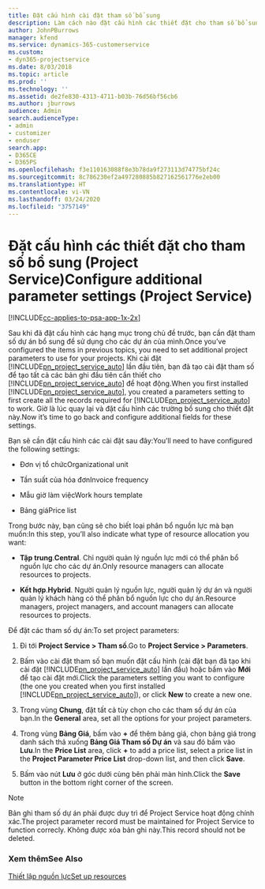 ```yaml
---
title: Đặt cấu hình cài đặt tham số bổ sung
description: Làm cách nào đặt cấu hình các thiết đặt cho tham số bổ sung trong Project Service
author: JohnPBurrows
manager: kfend
ms.service: dynamics-365-customerservice
ms.custom:
- dyn365-projectservice
ms.date: 8/03/2018
ms.topic: article
ms.prod: ''
ms.technology: ''
ms.assetid: de2fe830-4313-4711-b03b-76d56bf56cb6
ms.author: jburrows
audience: Admin
search.audienceType:
- admin
- customizer
- enduser
search.app:
- D365CE
- D365PS
ms.openlocfilehash: f3e110163088f8e3b78da9f273113d74775bf24c
ms.sourcegitcommit: 8c786230ef2a497280885b827162561776e2eb00
ms.translationtype: HT
ms.contentlocale: vi-VN
ms.lasthandoff: 03/24/2020
ms.locfileid: "3757149"
---
```

# <a name="configure-additional-parameter-settings-project-service"></a><span data-ttu-id="a6037-103">Đặt cấu hình các thiết đặt cho tham số bổ sung (Project Service)</span><span class="sxs-lookup"><span data-stu-id="a6037-103">Configure additional parameter settings (Project Service)</span></span>

[!INCLUDE[cc-applies-to-psa-app-1x-2x](../includes/cc-applies-to-psa-app-1x-2x.md)]

<span data-ttu-id="a6037-104">Sau khi đã đặt cấu hình các hạng mục trong chủ đề trước, bạn cần đặt tham số dự án bổ sung để sử dụng cho các dự án của mình.</span><span class="sxs-lookup"><span data-stu-id="a6037-104">Once you’ve configured the items in previous topics, you need to set additional project parameters to use for your projects.</span></span> <span data-ttu-id="a6037-105">Khi cài đặt [!INCLUDE[pn_project_service_auto](../includes/pn-project-service-auto.md)] lần đầu tiên, bạn đã tạo cài đặt tham số để tạo tất cả các bản ghi đầu tiên cần thiết cho [!INCLUDE[pn_project_service_auto](../includes/pn-project-service-auto.md)] để hoạt động.</span><span class="sxs-lookup"><span data-stu-id="a6037-105">When you first installed [!INCLUDE[pn_project_service_auto](../includes/pn-project-service-auto.md)], you created a parameters setting to first create all the records required for [!INCLUDE[pn_project_service_auto](../includes/pn-project-service-auto.md)] to work.</span></span> <span data-ttu-id="a6037-106">Giờ là lúc quay lại và đặt cấu hình các trường bổ sung cho thiết đặt này.</span><span class="sxs-lookup"><span data-stu-id="a6037-106">Now it’s time to go back and configure additional fields for these settings.</span></span>  
  
 <span data-ttu-id="a6037-107">Bạn sẽ cần đặt cấu hình các cài đặt sau đây:</span><span class="sxs-lookup"><span data-stu-id="a6037-107">You’ll need to have configured the following settings:</span></span>  
  
-   <span data-ttu-id="a6037-108">Đơn vị tổ chức</span><span class="sxs-lookup"><span data-stu-id="a6037-108">Organizational unit</span></span>  
  
-   <span data-ttu-id="a6037-109">Tần suất của hóa đơn</span><span class="sxs-lookup"><span data-stu-id="a6037-109">Invoice frequency</span></span>  
  
-   <span data-ttu-id="a6037-110">Mẫu giờ làm việc</span><span class="sxs-lookup"><span data-stu-id="a6037-110">Work hours template</span></span>  
  
-   <span data-ttu-id="a6037-111">Bảng giá</span><span class="sxs-lookup"><span data-stu-id="a6037-111">Price list</span></span>  
 
<span data-ttu-id="a6037-112">Trong bước này, bạn cũng sẽ cho biết loại phân bổ nguồn lực mà bạn muốn:</span><span class="sxs-lookup"><span data-stu-id="a6037-112">In this step, you’ll also indicate what type of resource allocation you want:</span></span>  
  
- <span data-ttu-id="a6037-113">**Tập trung**.</span><span class="sxs-lookup"><span data-stu-id="a6037-113">**Central**.</span></span> <span data-ttu-id="a6037-114">Chỉ người quản lý nguồn lực mới có thể phân bổ nguồn lực cho các dự án.</span><span class="sxs-lookup"><span data-stu-id="a6037-114">Only resource managers can allocate resources to projects.</span></span>  
  
- <span data-ttu-id="a6037-115">**Kết hợp**.</span><span class="sxs-lookup"><span data-stu-id="a6037-115">**Hybrid**.</span></span> <span data-ttu-id="a6037-116">Người quản lý nguồn lực, người quản lý dự án và người quản lý khách hàng có thể phân bổ nguồn lực cho dự án.</span><span class="sxs-lookup"><span data-stu-id="a6037-116">Resource managers, project managers, and account managers can allocate resources to projects.</span></span>  
  
 
<span data-ttu-id="a6037-117">Để đặt các tham số dự án:</span><span class="sxs-lookup"><span data-stu-id="a6037-117">To set project parameters:</span></span>  
  
1. <span data-ttu-id="a6037-118">Đi tới **Project Service > Tham số**.</span><span class="sxs-lookup"><span data-stu-id="a6037-118">Go to **Project Service > Parameters**.</span></span>  
  
2. <span data-ttu-id="a6037-119">Bấm vào cài đặt tham số bạn muốn đặt cấu hình (cài đặt bạn đã tạo khi cài đặt [!INCLUDE[pn_project_service_auto](../includes/pn-project-service-auto.md)] lần đầu) hoặc bấm vào **Mới** để tạo cài đặt mới.</span><span class="sxs-lookup"><span data-stu-id="a6037-119">Click the parameters setting you want to configure (the one you created when you first installed [!INCLUDE[pn_project_service_auto](../includes/pn-project-service-auto.md)]), or click **New** to create a new one.</span></span>  
  
3. <span data-ttu-id="a6037-120">Trong vùng **Chung**, đặt tất cả tùy chọn cho các tham số dự án của bạn.</span><span class="sxs-lookup"><span data-stu-id="a6037-120">In the **General** area, set all the options for your project parameters.</span></span>  
  
4. <span data-ttu-id="a6037-121">Trong vùng **Bảng Giá**, bấm vào **+** để thêm bảng giá, chọn bảng giá trong danh sách thả xuống **Bảng Giá Tham số Dự án** và sau đó bấm vào **Lưu**.</span><span class="sxs-lookup"><span data-stu-id="a6037-121">In the **Price List** area, click **+** to add a price list, select a price list in the **Project Parameter Price List** drop-down list, and then click **Save**.</span></span>  
  
5. <span data-ttu-id="a6037-122">Bấm vào nút **Lưu** ở góc dưới cùng bên phải màn hình.</span><span class="sxs-lookup"><span data-stu-id="a6037-122">Click the **Save** button in the bottom right corner of the screen.</span></span>  

> [!NOTE]
> <span data-ttu-id="a6037-123">Bản ghi tham số dự án phải được duy trì để Project Service hoạt động chính xác.</span><span class="sxs-lookup"><span data-stu-id="a6037-123">The project parameter record must be maintained for Project Service to function correcly.</span></span> <span data-ttu-id="a6037-124">Không được xóa bản ghi này.</span><span class="sxs-lookup"><span data-stu-id="a6037-124">This record should not be deleted.</span></span>

### <a name="see-also"></a><span data-ttu-id="a6037-125">Xem thêm</span><span class="sxs-lookup"><span data-stu-id="a6037-125">See Also</span></span>  
 [<span data-ttu-id="a6037-126">Thiết lập nguồn lực</span><span class="sxs-lookup"><span data-stu-id="a6037-126">Set up resources</span></span>](../project-service/set-up-resources.md)
